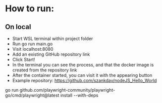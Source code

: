 # How to run:

## On local
 - Start WSL terminal within project folder
 - Run go run main.go
 - Visit localhost:8080
 - Add an existing GitHub repository link
 - Click Start!
 - In the terminal you can see the process, and that the docker image is created from the repository link
 - After the container started, you can visit it with the appearing button
 - Example repository: https://github.com/szankdav/nodeJS_Hello_World



 go run github.com/playwright-community/playwright-go/cmd/playwright@latest install --with-deps

